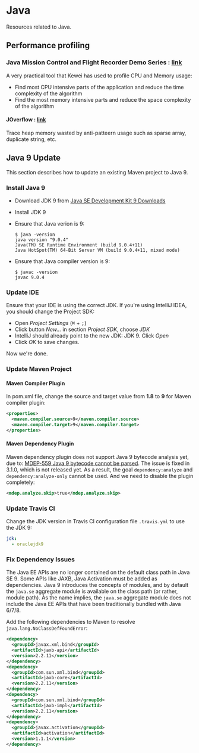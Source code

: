 # Java

Resources related to Java.

## Performance profiling

### Java Mission Control and Flight Recorder Demo Series : [link](https://www.youtube.com/playlist?list=PLKCk3OyNwIzsEVDq6zErLW7HSkY7aqdeT)

A very practical tool that Kewei has used to profile CPU and Memory usage:
* Find most CPU intensive parts of the application and reduce the time complexity of the algorithm
* Find the most memory intensive parts and reduce the space complexity of the algorithm

#### JOverflow : [link](http://bit.ly/2f6eFLN)

Trace heap memory wasted by anti-patteern usage such as sparse array, duplicate string, etc.

## Java 9 Update

This section describes how to update an existing Maven project to Java 9.

### Install Java 9

- Download JDK 9 from [Java SE Development Kit 9 Downloads][jdk9-download]
- Install JDK 9
- Ensure that Java verion is 9:

      $ java -version
      java version "9.0.4"
      Java(TM) SE Runtime Environment (build 9.0.4+11)
      Java HotSpot(TM) 64-Bit Server VM (build 9.0.4+11, mixed mode)

- Ensure that Java compiler version is 9:

      $ javac -version
      javac 9.0.4

### Update IDE

Ensure that your IDE is using the correct JDK. If you're using IntelliJ IDEA,
you should change the Project SDK:

- Open _Project Settings_ (<kbd>⌘</kbd> + <kbd>;</kbd>)
- Click button _New..._ in section _Project SDK_, choose _JDK_
- IntelliJ should already point to the new JDK: JDK 9. Click _Open_
- Click _OK_ to save changes.

Now we're done.

### Update Maven Project

#### Maven Compiler Plugin

In pom.xml file, change the source and target value from **1.8** to **9** for
Maven compiler plugin:

```xml
<properties>
  <maven.compiler.source>9</maven.compiler.source>
  <maven.compiler.target>9</maven.compiler.target>
</properties>
```

#### Maven Dependency Plugin

Maven dependency plugin does not support Java 9 bytecode analysis yet, due to:
[MDEP-559 Java 9 bytecode cannot be parsed][MDEP-559]. The issue is fixed in
3.1.0, which is not released yet. As a result, the goal `dependency:analyze` and
`dependency:analyze-only` cannot be used. And we need to disable the plugin
completely:

```xml
<mdep.analyze.skip>true</mdep.analyze.skip>
```

### Update Travis CI

Change the JDK version in Travis CI configuration file `.travis.yml` to use the
JDK 9:

```yml
jdk:
  - oraclejdk9
```

### Fix Dependency Issues

The Java EE APIs are no longer contained on the default class path in Java SE 9.
Some APIs like JAXB, Java Activation must be added as dependencies. Java 9
introduces the concepts of modules, and by default the `java.se` aggregate
module is available on the class path (or rather, module path). As the name
implies, the `java.se` aggregate module does not include the Java EE APIs that
have been traditionally bundled with Java 6/7/8.

Add the following dependencies to Maven to resolve
`java.lang.NoClassDefFoundError`:

```xml
<dependency>
  <groupId>javax.xml.bind</groupId>
  <artifactId>jaxb-api</artifactId>
  <version>2.2.11</version>
</dependency>
<dependency>
  <groupId>com.sun.xml.bind</groupId>
  <artifactId>jaxb-core</artifactId>
  <version>2.2.11</version>
</dependency>
<dependency>
  <groupId>com.sun.xml.bind</groupId>
  <artifactId>jaxb-impl</artifactId>
  <version>2.2.11</version>
</dependency>
<dependency>
  <groupId>javax.activation</groupId>
  <artifactId>activation</artifactId>
  <version>1.1.1</version>
</dependency>
```

[MDEP-559]: https://issues.apache.org/jira/browse/MDEP-559
[jdk9-download]: http://www.oracle.com/technetwork/java/javase/downloads/jdk9-downloads-3848520.html
